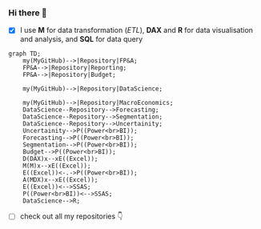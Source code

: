 ### Hi there 👋
- [x] I use **M** for data transformation (_ETL_), **DAX** and **R** for data visualisation and analysis, and **SQL** for data query

```mermaid
graph TD;
    my(MyGitHub)-->|Repository|FP&A;
    FP&A-->|Repository|Reporting;
    FP&A-->|Repository|Budget;
    
    my(MyGitHub)-->|Repository|DataScience;
    
    my(MyGitHub)-->|Repository|MacroEconomics;
    DataScience--Repository-->Forecasting;
    DataScience--Repository-->Segmentation;
    DataScience--Repository-->Uncertainity;
    Uncertainity-->P((Power<br>BI));
    Forecasting-->P((Power<br>BI));
    Segmentation-->P((Power<br>BI));
    Budget-->P((Power<br>BI));
    D(DAX)x--xE((Excel));
    M(M)x--xE((Excel));
    E((Excel))<-.->P((Power<br>BI));
    A(MDX)x--xE((Excel));
    E((Excel))<-->SSAS;
    P((Power<br>BI))<-->SSAS;
    DataScience-->R;
```

- [ ] check out all my repositories :point_down: 
